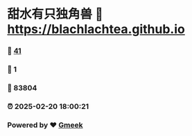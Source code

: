 # 甜水有只独角兽 :link: https://blachlachtea.github.io 
### :page_facing_up: [41](https://blachlachtea.github.io/tag.html) 
### :speech_balloon: 1 
### :hibiscus: 83804 
### :alarm_clock: 2025-02-20 18:00:21 
### Powered by :heart: [Gmeek](https://github.com/Meekdai/Gmeek)
